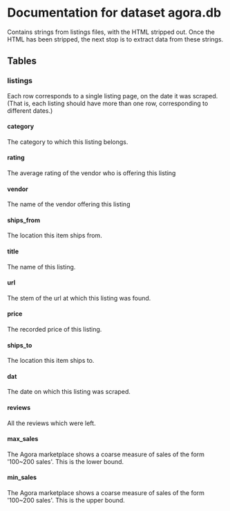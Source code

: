 # Documentation for dataset agora.db

Contains strings from listings files, with the HTML stripped out. Once the HTML has been stripped, the next stop is to extract data from these strings.

## Tables

### listings

Each row corresponds to a single listing page, on the date it was scraped. (That is, each listing should have more than one row, corresponding to different dates.)

#### category

The category to which this listing belongs.

#### rating

The average rating of the vendor who is offering this listing

#### vendor

The name of the vendor offering this listing

#### ships_from

The location this item ships from.

#### title

The name of this listing.

#### url

The stem of the url at which this listing was found.

#### price

The recorded price of this listing.

#### ships_to

The location this item ships to.

#### dat

The date on which this listing was scraped.

#### reviews

All the reviews which were left.

#### max_sales

The Agora marketplace shows a coarse measure of sales of the form '100~200 sales'. This is the lower bound.

#### min_sales

The Agora marketplace shows a coarse measure of sales of the form '100~200 sales'. This is the upper bound.

